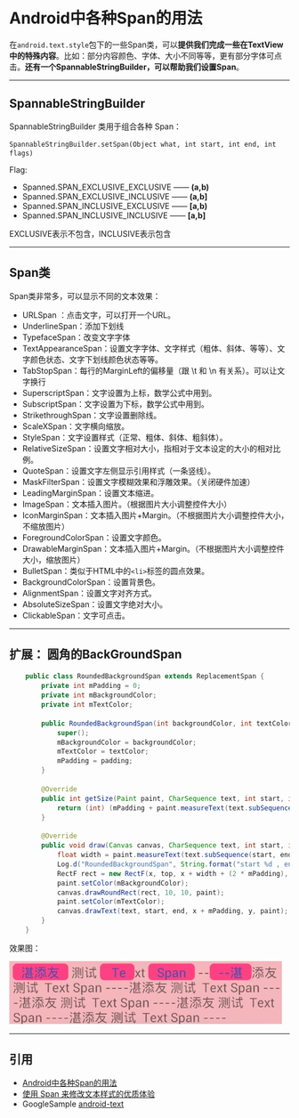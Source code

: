 # Android中各种Span的用法

在`android.text.style`包下的一些Span类，可以**提供我们完成一些在TextView中的特殊内容**。比如：部分内容颜色、字体、大小不同等等，更有部分字体可点击。**还有一个SpannableStringBuilder，可以帮助我们设置Span**。

---
## SpannableStringBuilder

SpannableStringBuilder 类用于组合各种 Span：

```
SpannableStringBuilder.setSpan(Object what, int start, int end, int flags)
```
Flag:

*   Spanned.SPAN_EXCLUSIVE_EXCLUSIVE —— **(a,b)**
*   Spanned.SPAN_EXCLUSIVE_INCLUSIVE —— **(a,b]**
*   Spanned.SPAN_INCLUSIVE_EXCLUSIVE —— **[a,b)**
*   Spanned.SPAN_INCLUSIVE_INCLUSIVE —— **[a,b]**

EXCLUSIVE表示不包含，INCLUSIVE表示包含

---
## Span类

Span类非常多，可以显示不同的文本效果：

- URLSpan ：点击文字，可以打开一个URL。
- UnderlineSpan：添加下划线
- TypefaceSpan：改变文字字体
- TextAppearanceSpan：设置文字字体、文字样式（粗体、斜体、等等）、文字颜色状态、文字下划线颜色状态等等。
- TabStopSpan：每行的MarginLeft的偏移量（跟 \t 和 \n 有关系）。可以让文字换行
- SuperscriptSpan：文字设置为上标，数学公式中用到。
- SubscriptSpan：文字设置为下标，数学公式中用到。
- StrikethroughSpan：文字设置删除线。
- ScaleXSpan：文字横向缩放。
- StyleSpan：文字设置样式（正常、粗体、斜体、粗斜体）。
- RelativeSizeSpan：设置文字相对大小，指相对于文本设定的大小的相对比例。
- QuoteSpan：设置文字左侧显示引用样式（一条竖线）。
- MaskFilterSpan：设置文字模糊效果和浮雕效果。（关闭硬件加速）
- LeadingMarginSpan：设置文本缩进。
- ImageSpan：文本插入图片。（根据图片大小调整控件大小）
- IconMarginSpan：文本插入图片+Margin。（不根据图片大小调整控件大小，不缩放图片）
- ForegroundColorSpan：设置文字颜色。
- DrawableMarginSpan：文本插入图片+Margin。（不根据图片大小调整控件大小，缩放图片）
- BulletSpan：类似于HTML中的`<li>`标签的圆点效果。
- BackgroundColorSpan：设置背景色。
- AlignmentSpan：设置文字对齐方式。
- AbsoluteSizeSpan：设置文字绝对大小。
- ClickableSpan：文字可点击。

---
## 扩展： 圆角的BackGroundSpan

```java
    public class RoundedBackgroundSpan extends ReplacementSpan {
        private int mPadding = 0;
        private int mBackgroundColor;
        private int mTextColor;
    
        public RoundedBackgroundSpan(int backgroundColor, int textColor, int padding) {
            super();
            mBackgroundColor = backgroundColor;
            mTextColor = textColor;
            mPadding = padding;
        }
    
        @Override
        public int getSize(Paint paint, CharSequence text, int start, int end, Paint.FontMetricsInt fm) {
            return (int) (mPadding + paint.measureText(text.subSequence(start, end).toString()) + mPadding);
        }
    
        @Override
        public void draw(Canvas canvas, CharSequence text, int start, int end, float x, int top, int y, int bottom, Paint paint) {
            float width = paint.measureText(text.subSequence(start, end).toString());
            Log.d("RoundedBackgroundSpan", String.format("start %d , end %d , x %f ,y %d , top  %d , bottom %d, ", start, end, x, y, top, bottom));
            RectF rect = new RectF(x, top, x + width + (2 * mPadding), bottom);
            paint.setColor(mBackgroundColor);
            canvas.drawRoundRect(rect, 10, 10, paint);
            paint.setColor(mTextColor);
            canvas.drawText(text, start, end, x + mPadding, y, paint);
        }
    }
```

效果图：

![](index_files/03793df7-63c1-4ed2-8475-eb9338cff8c1.jpg)


---
## 引用

- [Android中各种Span的用法](http://blog.csdn.net/qq_16430735/article/details/50427978)
- [使用 Span 来修改文本样式的优质体验](https://github.com/xitu/gold-miner/blob/master/TODO1/spantastic-text-styling-with-spans.md)
- GoogleSample [android-text](https://github.com/googlesamples/android-text)
